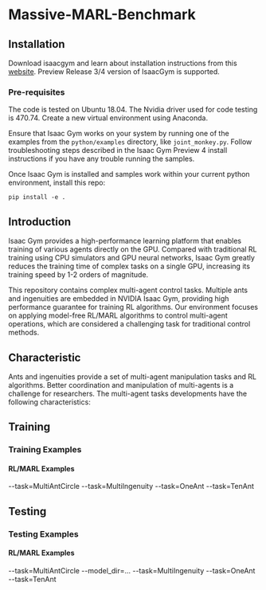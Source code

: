 # Massive-MARL-Benchmark

## Installation
Download isaacgym and learn about installation instructions from this [website](https://developer.nvidia.com/isaac-gym). Preview Release 3/4 version of IsaacGym is supported. 

### Pre-requisites
The code is tested on Ubuntu 18.04. The Nvidia driver used for code testing is 470.74. Create a new virtual environment using Anaconda.

Ensure that Isaac Gym works on your system by running one of the examples from the `python/examples` directory, like `joint_monkey.py`. Follow troubleshooting steps described in the Isaac Gym Preview 4 install instructions if you have any trouble running the samples.

Once Isaac Gym is installed and samples work within your current python environment, install this repo:
```
pip install -e .
```

## Introduction
Isaac Gym provides a high-performance learning platform that enables training of various agents directly on the GPU. Compared with traditional RL training using CPU simulators and GPU neural networks, Isaac Gym greatly reduces the training time of complex tasks on a single GPU, increasing its training speed by 1-2 orders of magnitude.

This repository contains complex multi-agent control tasks. Multiple ants and ingenuities are embedded in NVIDIA Isaac Gym, providing high performance guarantee for training RL algorithms. Our environment focuses on applying model-free RL/MARL algorithms to control multi-agent operations, which are considered a challenging task for traditional control methods.

## Characteristic

Ants and ingenuities provide a set of multi-agent manipulation tasks and RL algorithms. Better coordination and manipulation of multi-agents is a challenge for researchers. The multi-agent tasks developments have the following characteristics:


## Training
### Training Examples
#### RL/MARL Examples
--task=MultiAntCircle
--task=MultiIngenuity
--task=OneAnt
--task=TenAnt

## Testing
### Testing Examples
#### RL/MARL Examples
--task=MultiAntCircle --model_dir=...
--task=MultiIngenuity
--task=OneAnt
--task=TenAnt

